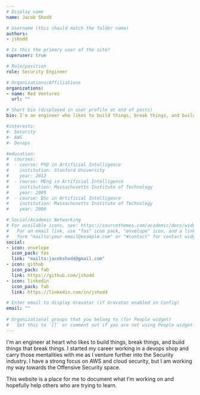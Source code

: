 ```yaml
---
# Display name
name: Jacob Shodd

# Username (this should match the folder name)
authors:
- jshodd

# Is this the primary user of the site?
superuser: true

# Role/position
role: Security Engineer

# Organizations/Affiliations
organizations:
- name: Red Ventures
  url: ""

# Short bio (displayed in user profile at end of posts)
bio: I'm an engineer who likes to build things, break things, and build things that break things. 

#interests:
#- Security
#- AWS
#- Devops 

#education:
#  courses:
#  - course: PhD in Artificial Intelligence
#    institution: Stanford University
#    year: 2012
#  - course: MEng in Artificial Intelligence
#    institution: Massachusetts Institute of Technology
#    year: 2009
#  - course: BSc in Artificial Intelligence
#    institution: Massachusetts Institute of Technology
#    year: 2008

# Social/Academic Networking
# For available icons, see: https://sourcethemes.com/academic/docs/widgets/#icons
#   For an email link, use "fas" icon pack, "envelope" icon, and a link in the
#   form "mailto:your-email@example.com" or "#contact" for contact widget.
social:
- icon: envelope
  icon_pack: fas
  link: "mailto:jacobshodd@gmail.com"
- icon: github
  icon_pack: fab
  link: https://github.com/jshodd
- icon: linkedin
  icon_pack: fab
  link: https://linkedin.com/in/jshodd

# Enter email to display Gravatar (if Gravatar enabled in Config)
email: ""
  
# Organizational groups that you belong to (for People widget)
#   Set this to `[]` or comment out if you are not using People widget.  
--- 
```


I'm an engineer at heart who likes to build things, break things, and build
things that break things. I started my career working in a devops shop and
carry those mentalities with me as I venture further into the Security industry.
I have a strong focus on AWS and cloud security, but I am working my way towards
the Offensive Security space.

This website is a place for me to document what I'm working on and hopefully
help others who are trying to learn.

